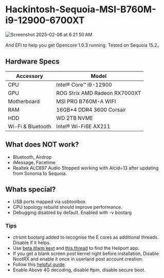# Hackintosh-Sequoia-MSI-B760M-i9-12900-6700XT
![Screenshot 2025-02-06 at 6 21 50 AM](https://github.com/user-attachments/assets/95f4d747-fdcd-4394-8f9e-f06eb0ff49e6)


And EFI to help you get Opencore 1.0.3 running. Tested on Sequoia 15.2。

## Hardware Specs

| Accessory         | Model                                   |
| ----------------- | --------------------------------------- |
| CPU               | Intel® Core™ i9-12900                   |
| GPU               | ROG Strix AMD Radeon RX7000XT           |
| Motherboard       | MSI PRO B760M-A WIFI                    |
| RAM               | 16GB*4 DDR4 3600 Corsair                |
| HDD               | WD 2TB NVME                             |
| Wi-Fi & Bluetooth | Intel® Wi-Fi6E AX211                    |

## What does NOT work?
- Bluetooth, Airdrop
- iMessage, Facetime
- Realtek ALC897 Audio Stopped working with Alcid=13 after updating from Sonoma to Sequoia.

## Whats special?
- USB ports mapped via usbtoolbox.
- CPU topology rebuild should improve performance.
- Debugging disabled by default. Enabled with -v bootarg

### Tips
- ctrsmt bootarg added to recognise the E cores as additional threads. Disable if it helps.
- Use [beta itlwm kext](https://github.com/Lorys89/itlwm/releases/tag/v2.4.0-alpha) and [this thread](https://github.com/OpenIntelWireless/itlwm/issues/983) to find the Heliport app.
- If you get a blank screen post kernel right before installation, Disable NootRX and enable it once in userland post account creation.
- Follow this [helpful guide](https://chriswayg.gitbook.io/opencore-visual-beginners-guide/advanced-topics/using-alder-lake).
- Enable Above 4G decoding, disable ftpm, disable secure boot.
